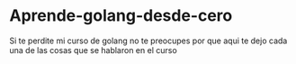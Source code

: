 # Aprende-golang-desde-cero
Si te perdite mi curso de golang no te preocupes por que aqui te dejo cada una de las cosas que se hablaron en el curso 
